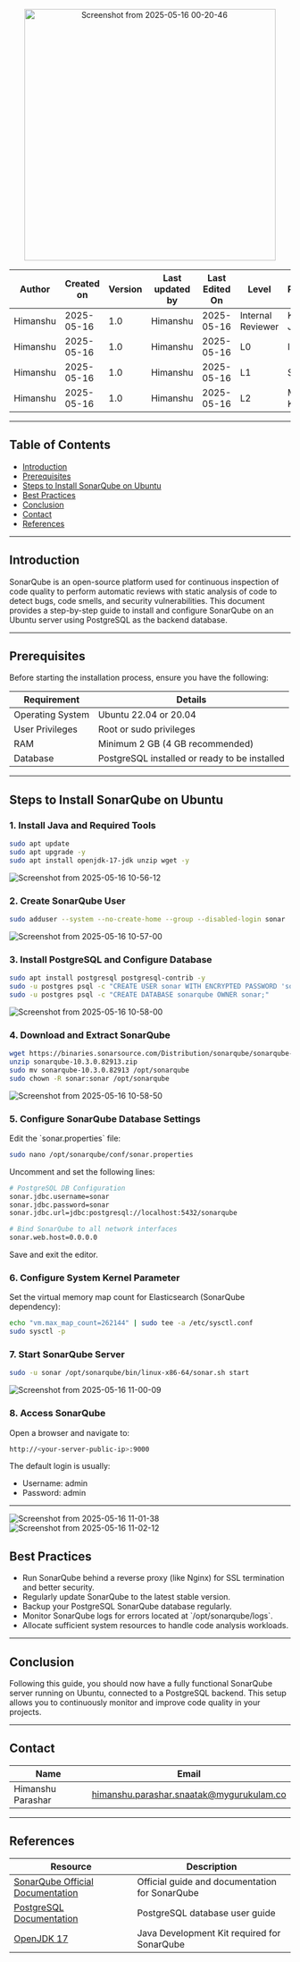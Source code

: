 <p align="center">
  <img src="https://github.com/user-attachments/assets/2e0f55d0-3034-47da-a844-5c0a7d377207" alt="Screenshot from 2025-05-16 00-20-46" width="450">
</p>

| Author   | Created on | Version | Last updated by | Last Edited On | Level             | Reviewer        |
|----------|------------|---------|-----------------|----------------|-------------------|-----------------|
| Himanshu | 2025-05-16 | 1.0     | Himanshu        | 2025-05-16     | Internal Reviewer | Komal Jaiswal   |
| Himanshu | 2025-05-16 | 1.0     | Himanshu        | 2025-05-16     | L0                | Imran           |
| Himanshu | 2025-05-16 | 1.0     | Himanshu        | 2025-05-16     | L1                | Shashi          |
| Himanshu | 2025-05-16 | 1.0     | Himanshu        | 2025-05-16     | L2                | Mahesh Kumar    |

---

## Table of Contents

- [Introduction](#introduction)  
- [Prerequisites](#prerequisites)  
- [Steps to Install SonarQube on Ubuntu](#steps-to-install-sonarqube-on-ubuntu)  
- [Best Practices](#best-practices)  
- [Conclusion](#conclusion)  
- [Contact](#contact)  
- [References](#references)  

---

## Introduction

SonarQube is an open-source platform used for continuous inspection of code quality to perform automatic reviews with static analysis of code to detect bugs, code smells, and security vulnerabilities. This document provides a step-by-step guide to install and configure SonarQube on an Ubuntu server using PostgreSQL as the backend database.

---

## Prerequisites

Before starting the installation process, ensure you have the following:

| Requirement           | Details                                |
|-----------------------|--------------------------------------|
| Operating System      | Ubuntu 22.04 or 20.04                 |
| User Privileges       | Root or sudo privileges               |
| RAM                   | Minimum 2 GB (4 GB recommended)      |
| Database              | PostgreSQL installed or ready to be installed |


---

## Steps to Install SonarQube on Ubuntu

### 1. Install Java and Required Tools

```bash
sudo apt update
sudo apt upgrade -y
sudo apt install openjdk-17-jdk unzip wget -y
```
![Screenshot from 2025-05-16 10-56-12](https://github.com/user-attachments/assets/71d0c456-8a53-42f6-8a2a-92409efc36bd)


### 2. Create SonarQube User

```bash
sudo adduser --system --no-create-home --group --disabled-login sonar
```
![Screenshot from 2025-05-16 10-57-00](https://github.com/user-attachments/assets/688d8da4-caf7-4900-b474-161934ad1714)

### 3. Install PostgreSQL and Configure Database

```bash
sudo apt install postgresql postgresql-contrib -y
sudo -u postgres psql -c "CREATE USER sonar WITH ENCRYPTED PASSWORD 'sonar';"
sudo -u postgres psql -c "CREATE DATABASE sonarqube OWNER sonar;"
```
![Screenshot from 2025-05-16 10-58-00](https://github.com/user-attachments/assets/5e166172-7602-4cb8-83c0-e14abfb555f1)

### 4. Download and Extract SonarQube

```bash
wget https://binaries.sonarsource.com/Distribution/sonarqube/sonarqube-10.3.0.82913.zip
unzip sonarqube-10.3.0.82913.zip
sudo mv sonarqube-10.3.0.82913 /opt/sonarqube
sudo chown -R sonar:sonar /opt/sonarqube
```
![Screenshot from 2025-05-16 10-58-50](https://github.com/user-attachments/assets/646dcb0f-e3bb-405c-b744-91178086e5d0)

### 5. Configure SonarQube Database Settings

Edit the \`sonar.properties\` file:

```bash
sudo nano /opt/sonarqube/conf/sonar.properties
```

Uncomment and set the following lines:
```bash
# PostgreSQL DB Configuration
sonar.jdbc.username=sonar
sonar.jdbc.password=sonar
sonar.jdbc.url=jdbc:postgresql://localhost:5432/sonarqube

# Bind SonarQube to all network interfaces
sonar.web.host=0.0.0.0
```

Save and exit the editor.

### 6. Configure System Kernel Parameter

Set the virtual memory map count for Elasticsearch (SonarQube dependency):

```bash
echo "vm.max_map_count=262144" | sudo tee -a /etc/sysctl.conf
sudo sysctl -p
```

### 7. Start SonarQube Server

```bash
sudo -u sonar /opt/sonarqube/bin/linux-x86-64/sonar.sh start
```
![Screenshot from 2025-05-16 11-00-09](https://github.com/user-attachments/assets/ef007c98-7d11-4e30-82ed-492fae55136a)

### 8. Access SonarQube

Open a browser and navigate to:

```bash
http://<your-server-public-ip>:9000
```

The default login is usually:

- Username: admin  
- Password: admin

---

![Screenshot from 2025-05-16 11-01-38](https://github.com/user-attachments/assets/193d434f-4172-407b-80ae-0c59464e75c4)
![Screenshot from 2025-05-16 11-02-12](https://github.com/user-attachments/assets/ab8771b0-74c0-41d5-947f-037de2c316f4)


## Best Practices

- Run SonarQube behind a reverse proxy (like Nginx) for SSL termination and better security.
- Regularly update SonarQube to the latest stable version.
- Backup your PostgreSQL SonarQube database regularly.
- Monitor SonarQube logs for errors located at \`/opt/sonarqube/logs\`.
- Allocate sufficient system resources to handle code analysis workloads.

---

## Conclusion

Following this guide, you should now have a fully functional SonarQube server running on Ubuntu, connected to a PostgreSQL backend. This setup allows you to continuously monitor and improve code quality in your projects.

---

## Contact

| Name             | Email                                    |
|------------------|------------------------------------------|
| Himanshu Parashar| himanshu.parashar.snaatak@mygurukulam.co |

---

## References

| Resource                                  | Description                                         |
|-------------------------------------------|-----------------------------------------------------|
| [SonarQube Official Documentation](https://docs.sonarqube.org/latest/) | Official guide and documentation for SonarQube      |
| [PostgreSQL Documentation](https://www.postgresql.org/docs/) | PostgreSQL database user guide                       |
| [OpenJDK 17](https://openjdk.org/projects/jdk/17/)           | Java Development Kit required for SonarQube          |
